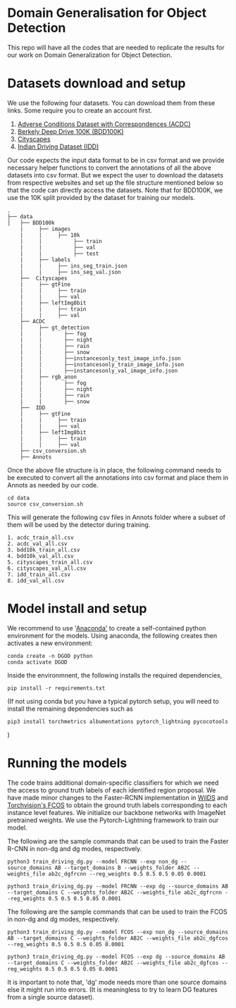 # Domain Generalisation for Object Detection
This repo will have all the codes that are needed to replicate the results for our work on Domain Generalization for Object Detection.



# Datasets download and setup

We use the following four datasets.  You can download them from these links. Some require you to create an account first.

1. [Adverse Conditions Dataset with Correspondences (ACDC)](https://acdc.vision.ee.ethz.ch/download)
2. [Berkely Deep Drive 100K (BDD100K)](https://bdd-data.berkeley.edu/)
3. [Cityscapes](https://www.cityscapes-dataset.com/)
4. [Indian Driving Dataset (IDD)](https://idd.insaan.iiit.ac.in/)

Our code expects the input data format to be in csv format and we provide necessary helper functions to convert the annotations of all the above datasets into csv format. But we expect the user to download the datasets from respective websites and set up the file structure mentioned below so that the code can directly access the datasets.   Note that for BDD100K, we use the 10K split provided by the dataset for training our models. 

```
.
├── data
│   ├── BDD100k
    |     ├── images
    |     |     ├── 10k
    |     |          ├── train
    |     |          ├── val
    |     |          ├── test
    |     ├── labels
    |     |     ├── ins_seg_train.json
    |     |     ├── ins_seg_val.json
    ├──  Cityscapes
    |     ├── gtFine
    |     |     ├── train
    |     |     ├── val
    |     ├── leftImg8bit
    |     |     ├── train
    |     |     ├── val
    ├── ACDC
    |     ├── gt_detection
    |     |       ├── fog
    |     |       ├── night
    |     |       ├── rain
    |     |       ├── snow
    |     |       ├──instancesonly_test_image_info.json
    |     |       ├──instancesonly_train_image_info.json
    |     |       ├──instancesonly_val_image_info.json
    |     ├── rgb_anon
    |     |       ├── fog
    |     |       ├── night
    |     |       ├── rain
    |     |       ├── snow
    ├──  IDD
    |     ├── gtFine
    |     |     ├── train
    |     |     ├── val
    |     ├── leftImg8bit
    |     |     ├── train
    |     |     ├── val
    ├── csv_conversion.sh
    ├── Annots
```

Once the above file structure is in place, the following command needs to be executed to convert all the annotations into csv format and place them in Annots as needed by our code. 

```
cd data
source csv_conversion.sh
```

This will generate the following csv files in Annots folder where a subset of them will be used by the detector during training. 

```
1. acdc_train_all.csv
2. acdc_val_all.csv
3. bdd10k_train_all.csv
4. bdd10k_val_all.csv
5. cityscapes_train_all.csv
6. cityscapes_val_all.csv
7. idd_train_all.csv
8. idd_val_all.csv
```


# Model install and setup

We recommend to use '[Anaconda'](https://docs.anaconda.com/anaconda/install/linux/) to create a self-contained python environment for the models. Using anaconda, the following creates then activates a new environment:
```
conda create -n DGOD python
conda activate DGOD
```

Inside the environmnent, the following installs the required dependencies,
```
pip install -r requirements.txt
```

(If not using conda but you have a typical pytorch setup, you will need to install the remaining dependencies such as
```
pip3 install torchmetrics albumentations pytorch_lightning pycocotools
```
)

# Running the models

The code trains additional domain-specific classifiers for which we need the access to ground truth labels of each identified region proposal. We have made minor changes to the Faster-RCNN implementation in [WilDS](https://github.com/p-lambda/wilds/tree/main/examples/models/detection) and [Torchvision's FCOS](https://github.com/pytorch/vision/blob/main/torchvision/models/detection/fcos.py)  to obtain the ground truth labels corresponding to each instance level features. We initialize our backbone networks with ImageNet pretrained weights. We use the Pytorch-Lightning framework to train our model. 

The following are the sample commands that can be used to train the Faster R-CNN in non-dg and dg modes, respectively. 
```
python3 train_driving_dg.py --model FRCNN --exp non_dg --source_domains AB --target_domains B --weights_folder AB2C --weights_file ab2c_dgfrcnn --reg_weights 0.5 0.5 0.5 0.05 0.0001

python3 train_driving_dg.py --model FRCNN --exp dg --source_domains AB --target_domains C --weights_folder AB2C --weights_file ab2c_dgfrcnn --reg_weights 0.5 0.5 0.5 0.05 0.0001
```

The following are the sample commands that can be used to train the FCOS in non-dg and dg modes, respectively. 
```
python3 train_driving_dg.py --model FCOS --exp non_dg --source_domains AB --target_domains C --weights_folder AB2C --weights_file ab2c_dgfcos --reg_weights 0.5 0.5 0.5 0.05 0.0001

python3 train_driving_dg.py --model FCOS --exp dg --source_domains AB --target_domains C --weights_folder AB2C --weights_file ab2c_dgfcos --reg_weights 0.5 0.5 0.5 0.05 0.0001
```

It is important to note that, 'dg' mode needs more than one source domains else it might run into errors. (It is meaningless to try to learn DG features from a single source dataset).





